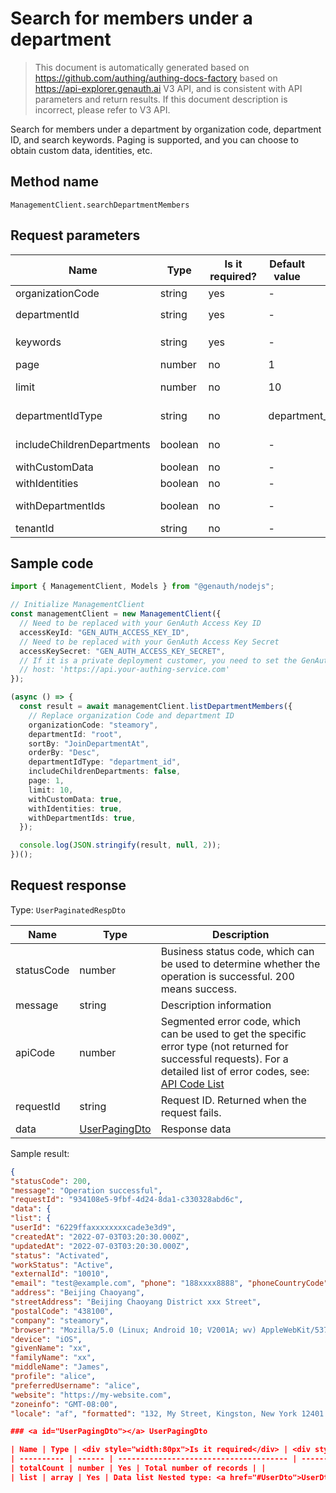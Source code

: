 # Search for members under a department

<!--
Warning ⚠️:
Do not modify this document directly,
https://github.com/Authing/authing-docs-factory
Use this project to generate
-->

<LastUpdated />

> This document is automatically generated based on https://github.com/authing/authing-docs-factory based on https://api-explorer.genauth.ai V3 API, and is consistent with API parameters and return results. If this document description is incorrect, please refer to V3 API.

Search for members under a department by organization code, department ID, and search keywords. Paging is supported, and you can choose to obtain custom data, identities, etc.

## Method name

`ManagementClient.searchDepartmentMembers`

## Request parameters

| Name                       | Type    | <div style="width:80px">Is it required?</div> | <div style="width:60px">Default value</div> | <div style="width:300px">Description</div>                 | <div style="width:200px">Sample value</div> |
| -------------------------- | ------- | --------------------------------------------- | ------------------------------------------- | ---------------------------------------------------------- | ------------------------------------------- |
| organizationCode           | string  | yes                                           | -                                           | Organization code                                          | `steamory`                                  |
| departmentId               | string  | yes                                           | -                                           | Department ID, root department passed `root`               | `root`                                      |
| keywords                   | string  | yes                                           | -                                           | Search keywords, such as member name                       | `Zhang San`                                 |
| page                       | number  | no                                            | 1                                           | Current page number, starting from 1                       | `1`                                         |
| limit                      | number  | no                                            | 10                                          | The maximum number of pages is 50. The default value is 10 | `10`                                        |
| departmentIdType           | string  | no                                            | department_id                               | The type of department ID used in this call                | `department_id`                             |
| includeChildrenDepartments | boolean | no                                            | -                                           | Whether to include members of child departments            |                                             |
| withCustomData             | boolean | no                                            | -                                           | Whether to obtain custom data                              | `true`                                      |
| withIdentities             | boolean | no                                            | -                                           | Whether to obtain identities                               | `true`                                      |
| withDepartmentIds          | boolean | no                                            | -                                           | Whether to obtain a list of department IDs                 | `true`                                      |
| tenantId                   | string  | no                                            | -                                           | Tenant ID                                                  | `623c20b2a062aaaaf41b17da`                  |

## Sample code

```ts
import { ManagementClient, Models } from "@genauth/nodejs";

// Initialize ManagementClient
const managementClient = new ManagementClient({
  // Need to be replaced with your GenAuth Access Key ID
  accessKeyId: "GEN_AUTH_ACCESS_KEY_ID",
  // Need to be replaced with your GenAuth Access Key Secret
  accessKeySecret: "GEN_AUTH_ACCESS_KEY_SECRET",
  // If it is a private deployment customer, you need to set the GenAuth service domain name
  // host: 'https://api.your-authing-service.com'
});

(async () => {
  const result = await managementClient.listDepartmentMembers({
    // Replace organization Code and department ID
    organizationCode: "steamory",
    departmentId: "root",
    sortBy: "JoinDepartmentAt",
    orderBy: "Desc",
    departmentIdType: "department_id",
    includeChildrenDepartments: false,
    page: 1,
    limit: 10,
    withCustomData: true,
    withIdentities: true,
    withDepartmentIds: true,
  });

  console.log(JSON.stringify(result, null, 2));
})();
```

## Request response

Type: `UserPaginatedRespDto`

| Name       | Type                                       | Description                                                                                                                                                                                                                                                                                                                                    |
| ---------- | ------------------------------------------ | ---------------------------------------------------------------------------------------------------------------------------------------------------------------------------------------------------------------------------------------------------------------------------------------------------------------------------------------------- |
| statusCode | number                                     | Business status code, which can be used to determine whether the operation is successful. 200 means success.                                                                                                                                                                                                                                   |
| message    | string                                     | Description information                                                                                                                                                                                                                                                                                                                        |
| apiCode    | number                                     | Segmented error code, which can be used to get the specific error type (not returned for successful requests). For a detailed list of error codes, see: [API Code List](https://api-explorer.genauth.ai/?tag=group/%E5%BC%80%E5%8F%91%E5%87%86%E5%A4%87#tag/%E5%BC%80%E5%8F%91%E5%87%86%E5%A4%87/%E9%94%99%E8%AF%AF%E5%A4%84%E7%90%86/apiCode) |
| requestId  | string                                     | Request ID. Returned when the request fails.                                                                                                                                                                                                                                                                                                   |
| data       | <a href="#UserPagingDto">UserPagingDto</a> | Response data                                                                                                                                                                                                                                                                                                                                  |

Sample result:

````json
{
"statusCode": 200,
"message": "Operation successful",
"requestId": "934108e5-9fbf-4d24-8da1-c330328abd6c",
"data": {
"list": {
"userId": "6229ffaxxxxxxxxcade3e3d9",
"createdAt": "2022-07-03T03:20:30.000Z",
"updatedAt": "2022-07-03T03:20:30.000Z",
"status": "Activated",
"workStatus": "Active",
"externalId": "10010",
"email": "test@example.com", "phone": "188xxxx8888", "phoneCountryCode": "+86", "username": "bob", "name": "Zhang San", "nickname": "xxxx", "photo": "https://files.authing.co/authing-console/default-user-avatar.png", "loginsCount": 3, "lastLogin": "2022-07-03T03:20:30.000Z", "lastIp": "127.0.0.1", "gender": "M", "emailVerified": true, "phoneVerified": true, "passwordLastSetAt": "2022-07-03T03:20:30.000Z", "birthdate": "2022-06-03", "country": "CN", "province": "BJ", "city": "BJ",
"address": "Beijing Chaoyang",
"streetAddress": "Beijing Chaoyang District xxx Street",
"postalCode": "438100",
"company": "steamory",
"browser": "Mozilla/5.0 (Linux; Android 10; V2001A; wv) AppleWebKit/537.36 (KHTML, like Gecko) Version/4.0 Chrome/87.0.4280.141 Mobile Safari/537.36 VivoBrowser/10.2.10.0",
"device": "iOS",
"givenName": "xx",
"familyName": "xx",
"middleName": "James",
"profile": "alice",
"preferredUsername": "alice",
"website": "https://my-website.com",
"zoneinfo": "GMT-08:00",
"locale": "af", "formatted": "132, My Street, Kingston, New York 12401.", "region": "Xinjiang Uyghur Autonomous Region", "userSourceType": "register", "passwordSecurityLevel": 1, "departmentIds": "[\"624d930c3xxxx5c08dd4986e\",\"624d93102xxxx012f33cd2fe\"]", "identities": { "identityId": "62299d8b866d2dab79a89dc4", "extIdpId": "6076bacxxxxxxxxd80d993b5", "provider": "wechat", "type": "openid", "userIdInIdp": "oj7Nq05R-RRaqak0_YlMLnnIwsvg", "accessToken": "57_fK0xgSL_NwVlS-gmUwlMQ2N6AONNIOAYxxxx", "refreshToken": "57_IZFu91Ak1Wg6DRytZFFIOd3upNF5lH7vPxxxxx", "originConnIds": "[\"605492ac41xxxxe0362f0707\"]" }, "identityNumber": "420421xxxxxxxx1234", "customData": { "school": "Peking University", "age": 22 }, "statusChangedAt": "2022-07-03T03:20:30.000Z" } } } ``` ## Data structure

### <a id="UserPagingDto"></a> UserPagingDto

| Name | Type | <div style="width:80px">Is it required</div> | <div style="width:300px">Description</div> | <div style="width:200px">Sample value</div> |
| ---------- | ------ | -------------------------------------- | --------------------------------------------------- | ------------------------------------- |
| totalCount | number | Yes | Total number of records | |
| list | array | Yes | Data list Nested type: <a href="#UserDto">UserDto</a>. | |

````
